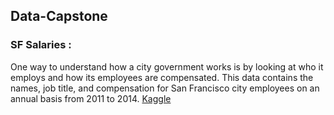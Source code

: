 ## Data-Capstone 
### SF Salaries :  
One way to understand how a city government works is by looking at who it employs and how its employees are compensated. This data contains the names, job title, and compensation for San Francisco city employees on an annual basis from 2011 to 2014.
[Kaggle](https://www.kaggle.com/antonnifo/sf-salaries)
